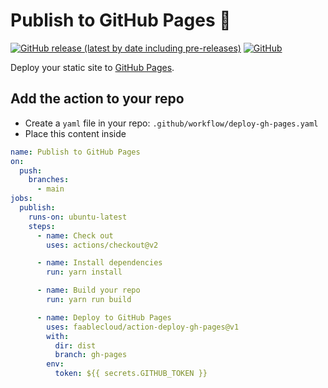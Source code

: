# Publish to GitHub Pages :rocket:

[![GitHub release (latest by date including pre-releases)](https://img.shields.io/github/v/release/faablecloud/action-deploy-gh-pages?color=brightgreen&include_prereleases)](https://github.com/faablecloud/actions-publish-gh-pages/releases)
[![GitHub](https://img.shields.io/github/license/faablecloud/action-deploy-gh-pages?color=blue)](LICENSE)

Deploy your static site to [GitHub Pages](https://pages.github.com/).

## Add the action to your repo

- Create a `yaml` file in your repo: `.github/workflow/deploy-gh-pages.yaml`
- Place this content inside

```yaml
name: Publish to GitHub Pages
on:
  push:
    branches:
      - main
jobs:
  publish:
    runs-on: ubuntu-latest
    steps:
      - name: Check out
        uses: actions/checkout@v2

      - name: Install dependencies
        run: yarn install

      - name: Build your repo
        run: yarn run build

      - name: Deploy to GitHub Pages
        uses: faablecloud/action-deploy-gh-pages@v1
        with:
          dir: dist
          branch: gh-pages
        env:
          token: ${{ secrets.GITHUB_TOKEN }}
```
